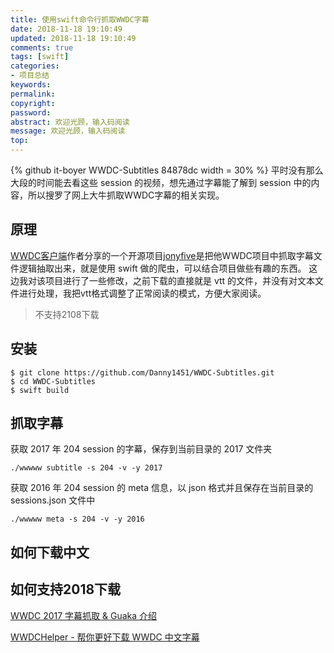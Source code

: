 ```yaml
---
title: 使用swift命令行抓取WWDC字幕
date: 2018-11-18 19:10:49
updated: 2018-11-18 19:10:49
comments: true
tags: [swift]
categories:
- 项目总结
keywords: 
permalink: 
copyright: 
password: 
abstract: 欢迎光顾，输入码阅读
message: 欢迎光顾，输入码阅读
top:   
---
```

<!--github库卡片-->
{% github it-boyer WWDC-Subtitles 84878dc width = 30% %}
平时没有那么大段的时间能去看这些 session 的视频，想先通过字幕能了解到 session 中的内容，所以搜罗了网上大牛抓取WWDC字幕的相关实现。
## 原理
[WWDC客户端](https://github.com/insidegui/WWDC)作者分享的一个开源项目[jonyfive](https://github.com/rlwimi/jonyfive)是把他WWDC项目中抓取字幕文件逻辑抽取出来，就是使用 swift 做的爬虫，可以结合项目做些有趣的东西。
这边我对该项目进行了一些修改，之前下载的直接就是 vtt 的文件，并没有对文本文件进行处理，我把vtt格式调整了正常阅读的模式，方便大家阅读。
> 不支持2108下载
## 安装
```
$ git clone https://github.com/Danny1451/WWDC-Subtitles.git
$ cd WWDC-Subtitles
$ swift build
```
## 抓取字幕
获取 2017 年 204 session 的字幕，保存到当前目录的 2017 文件夹
```
./wwwww subtitle -s 204 -v -y 2017
```
获取 2016 年 204 session 的 meta 信息，以 json 格式并且保存在当前目录的 sessions.json 文件中
```
./wwwww meta -s 204 -v -y 2016
```
## 如何下载中文

## 如何支持2018下载

[WWDC 2017 字幕抓取 & Guaka 介绍](http://danny-lau.com/2017/07/19/wwdc-2017-guaka/)

[WWDCHelper - 帮你更好下载 WWDC 中文字幕](https://www.jianshu.com/p/62a822835462)
